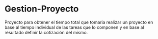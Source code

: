 # Gestion-Proyecto
Proyecto para obtener el tiempo total que tomaria realizar un proyecto en base al tiempo individual de las tareas que lo componen y en base al resultado definir la cotización del mismo.
